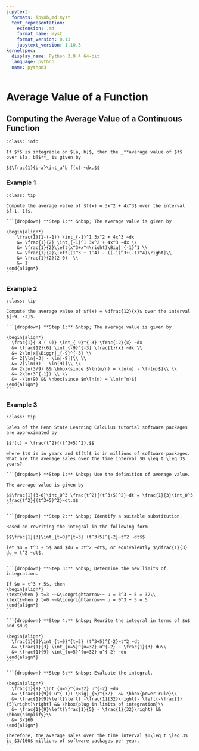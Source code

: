 ```yaml
---
jupytext:
  formats: ipynb,md:myst
  text_representation:
    extension: .md
    format_name: myst
    format_version: 0.13
    jupytext_version: 1.10.3
kernelspec:
  display_name: Python 3.9.4 64-bit
  language: python
  name: python3
---
```

# Average Value of a Function

## Computing the Average Value of a Continuous Function

```{admonition} Definition
:class: info

If $f$ is integrable on $[a, b]$, then the _**average value of $f$ over $[a, b]$**_ is given by

$$\frac{1}{b-a}\int_a^b f(x) ~dx.$$
```

### Example 1

````{admonition} Computing the average value
:class: tip

Compute the average value of $f(x) = 3x^2 + 4x^3$ over the interval $[-1, 1]$.

```{dropdown} **Step 1:** &nbsp; The average value is given by

\begin{align*}
    \frac{1}{1-(-1)} \int_{-1}^1 3x^2 + 4x^3 ~dx 
    &= \frac{1}{2} \int_{-1}^1 3x^2 + 4x^3 ~dx \\
    &= \frac{1}{2}\left(x^3+x^4\right)\Big|_{-1}^1 \\
    &= \frac{1}{2}\left[(1^3 + 1^4) - ((-1)^3+(-1)^4)\right]\\
    &= \frac{1}{2}(2-0)  \\
    &= 1
\end{align*}
```
````


### Example 2

````{admonition} Computing the average value
:class: tip

Compute the average value of $f(x) = \dfrac{12}{x}$ over the interval $[-9, -3]$.

```{dropdown} **Step 1:** &nbsp; The average value is given by

\begin{align*}
  \frac{1}{-3-(-9)} \int_{-9}^{-3} \frac{12}{x} ~dx 
  &= \frac{12}{6} \int_{-9}^{-3} \frac{1}{x} ~dx \\
  &= 2\ln|x|\Biggr|_{-9}^{-3} \\
  &= 2[\ln|-3| - \ln|-9|]\\ \\
  &= 2[\ln(3) - \ln(9)]\\ \\
  &= 2\ln(3/9) && \hbox{since $\ln(m/n) = \ln(m) - \ln(n)$}\\ \\
  &= 2\ln(3^{-1}) \\ \\
  &= -\ln(9) && \hbox{since $m\ln(n) = \ln(n^m)$}
\end{align*}
```
````

### Example 3

````{admonition} Computing average sales
:class: tip

Sales of the Penn State Learning Calculus tutorial software packages are approximated by

$$f(t) = \frac{t^2}{(t^3+5)^2},$$

where $t$ is in years and $f(t)$ is in millions of software packages. What are the average sales over the time interval $0 \leq t \leq 3$ years?

```{dropdown} **Step 1:** &nbsp; Use the definition of average value.

The average value is given by

$$\frac{1}{3-0}\int_0^3 \frac{t^2}{(t^3+5)^2}~dt = \frac{1}{3}\int_0^3 \frac{t^2}{(t^3+5)^2}~dt.$$
```

```{dropdown} **Step 2:** &nbsp; Identify a suitable substitution.

Based on rewriting the integral in the following form

$$\frac{1}{3}\int_{t=0}^{t=3} (t^3+5)^{-2}~t^2 ~dt$$

let $u = t^3 + 5$ and $du = 3t^2 ~dt$, or equivalently $\dfrac{1}{3} du = t^2 ~dt$.
```

```{dropdown} **Step 3:** &nbsp; Determine the new limits of integration.

If $u = t^3 + 5$, then
\begin{align*}
\text{when } t=3 ~~&\Longrightarrow~~ u = 3^3 + 5 = 32\\
\text{when } t=0 ~~&\Longrightarrow~~ u = 0^3 + 5 = 5
\end{align*}
```

```{dropdown} **Step 4:** &nbsp; Rewrite the integral in terms of $u$ and $du$.

\begin{align*}
  \frac{1}{3}\int_{t=0}^{t=3} (t^3+5)^{-2}~t^2 ~dt
  &= \frac{1}{3} \int_{u=5}^{u=32} u^{-2} ~ \frac{1}{3} du\\
  &= \frac{1}{9} \int_{u=5}^{u=32} u^{-2} ~du
\end{align*}
```

```{dropdown} **Step 5:** &nbsp; Evaluate the integral.

\begin{align*}
  \frac{1}{9} \int_{u=5}^{u=32} u^{-2} ~du 
  &= \frac{1}{9}(-u^{-1}) \Big|_{5}^{32}  && \hbox{power rule}\\
  &= \frac{1}{9}\left[\left( -\frac{1}{32}\right)- \left(-\frac{1}{5}\right)\right] && \hbox{plug in limits of integration}\\
  &= \frac{1}{9}\left(\frac{1}{5} - \frac{1}{32}\right) && \hbox{simplify}\\
  &= 3/160
\end{align*}

Therefore, the average sales over the time interval $0\leq t \leq 3$ is $3/160$ millions of software packages per year.
```
````